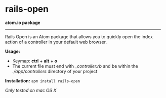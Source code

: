 # rails-open

**atom.io package**
***
Rails Open is an Atom package that allows you to quickly open
the index action of a controller in your default web browser.

**Usage:**  
* Keymap: **ctrl** + **alt** + **o**
* The current file must end with *_controller.rb* and be within the *./app/controllers* directory of your project

**Installation:**
`apm install rails-open`

_Only tested on mac OS X_
